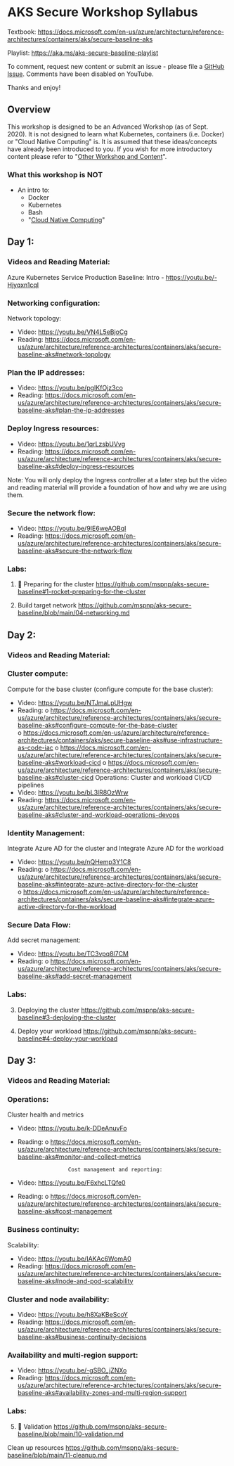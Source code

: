 # AKS Secure Workshop Syllabus

Textbook: https://docs.microsoft.com/en-us/azure/architecture/reference-architectures/containers/aks/secure-baseline-aks

Playlist: https://aka.ms/aks-secure-baseline-playlist

To comment, request new content or submit an issue - please file a [GitHub Issue](https://github.com/CloudNativeGBB/aks-secure-workshop/issues).  Comments have been disabled on YouTube.  

Thanks and enjoy!

## Overview

This workshop is designed to be an Advanced Workshop (as of Sept. 2020).  It is not designed to learn what Kubernetes, containers (i.e. Docker) or "Cloud Native Computing" is.  It is assumed that these ideas/concepts have already been introduced to you.  If you wish for more introductory content please refer to "[Other Workshop and Content](other-workshops-and-content.md)".

### What this workshop is **NOT**
- An intro to:
  - Docker
  - Kubernetes
  - Bash
  - "[Cloud Native Computing](https://github.com/cncf/foundation/blob/master/charter.md#1-mission-of-the-cloud-native-computing-foundation)"

## Day 1:
### Videos and Reading Material:
Azure Kubernetes Service Production Baseline: Intro - https://youtu.be/-Hjyqxn1cqI 

### Networking configuration:
Network topology:
-	Video: https://youtu.be/VN4L5eBjoCg
-	Reading: https://docs.microsoft.com/en-us/azure/architecture/reference-architectures/containers/aks/secure-baseline-aks#network-topology  
                                                
### Plan the IP addresses:
-	Video: https://youtu.be/pgIKfOjz3co 
-	Reading: https://docs.microsoft.com/en-us/azure/architecture/reference-architectures/containers/aks/secure-baseline-aks#plan-the-ip-addresses 
 
### Deploy Ingress resources:
-	Video: https://youtu.be/1qrLzsbUVvg 
-	Reading: https://docs.microsoft.com/en-us/azure/architecture/reference-architectures/containers/aks/secure-baseline-aks#deploy-ingress-resources 

Note: You will only deploy the Ingress controller at a later step but the video and reading material will provide a foundation of how and why we are using them.

### Secure the network flow:
-	Video: https://youtu.be/9IE6weAOBqI 
-	Reading: https://docs.microsoft.com/en-us/azure/architecture/reference-architectures/containers/aks/secure-baseline-aks#secure-the-network-flow 
                        
### Labs:
1. 🚀 Preparing for the cluster
https://github.com/mspnp/aks-secure-baseline#1-rocket-preparing-for-the-cluster

2. Build target network
https://github.com/mspnp/aks-secure-baseline/blob/main/04-networking.md

## Day 2:
### Videos and Reading Material:

### Cluster compute:
Compute for the base cluster (configure compute for the base cluster):
-	Video: https://youtu.be/NTJmaLpUHgw 
-	Reading: 
o	https://docs.microsoft.com/en-us/azure/architecture/reference-architectures/containers/aks/secure-baseline-aks#configure-compute-for-the-base-cluster   
o	https://docs.microsoft.com/en-us/azure/architecture/reference-architectures/containers/aks/secure-baseline-aks#use-infrastructure-as-code-iac
o	https://docs.microsoft.com/en-us/azure/architecture/reference-architectures/containers/aks/secure-baseline-aks#workload-cicd
o	https://docs.microsoft.com/en-us/azure/architecture/reference-architectures/containers/aks/secure-baseline-aks#cluster-cicd
                        Operations:
                        Cluster and workload CI/CD pipelines
-	Video: https://youtu.be/bL3lR8OzWrw 
-	Reading: https://docs.microsoft.com/en-us/azure/architecture/reference-architectures/containers/aks/secure-baseline-aks#cluster-and-workload-operations-devops                               

### Identity Management:
Integrate Azure AD for the cluster and Integrate Azure AD for the workload
-	Video: https://youtu.be/nQHemp3Y1C8 
-	Reading: 
o	https://docs.microsoft.com/en-us/azure/architecture/reference-architectures/containers/aks/secure-baseline-aks#integrate-azure-active-directory-for-the-cluster  
o	https://docs.microsoft.com/en-us/azure/architecture/reference-architectures/containers/aks/secure-baseline-aks#integrate-azure-active-directory-for-the-workload 

### Secure Data Flow:
Add secret management:
-	Video: https://youtu.be/TC3vpq8l7CM 
-	Reading: 
o	https://docs.microsoft.com/en-us/azure/architecture/reference-architectures/containers/aks/secure-baseline-aks#add-secret-management 

### Labs:
3. Deploying the cluster
https://github.com/mspnp/aks-secure-baseline#3-deploying-the-cluster

4. Deploy your workload
https://github.com/mspnp/aks-secure-baseline#4-deploy-your-workload

## Day 3:
### Videos and Reading Material:

### Operations:
Cluster health and metrics
-	Video: https://youtu.be/k-DDeAnuvFo 
-	Reading: 
o	https://docs.microsoft.com/en-us/azure/architecture/reference-architectures/containers/aks/secure-baseline-aks#monitor-and-collect-metrics

                        Cost management and reporting:
-	Video: https://youtu.be/F6xhcLTQfe0 
-	Reading:
o	https://docs.microsoft.com/en-us/azure/architecture/reference-architectures/containers/aks/secure-baseline-aks#cost-management 
 
### Business continuity:
Scalability:
-	Video: https://youtu.be/IAKAc6WomA0 
-	Reading: https://docs.microsoft.com/en-us/azure/architecture/reference-architectures/containers/aks/secure-baseline-aks#node-and-pod-scalability 

### Cluster and node availability:
-	Video: https://youtu.be/h8XaKBeScoY 
-	Reading: https://docs.microsoft.com/en-us/azure/architecture/reference-architectures/containers/aks/secure-baseline-aks#business-continuity-decisions 

### Availability and multi-region support:
-	Video: https://youtu.be/-gSBO_jZNXo 
-	Reading: https://docs.microsoft.com/en-us/azure/architecture/reference-architectures/containers/aks/secure-baseline-aks#availability-zones-and-multi-region-support 

### Labs:
5. 🏁 Validation
https://github.com/mspnp/aks-secure-baseline/blob/main/10-validation.md

Clean up resources
https://github.com/mspnp/aks-secure-baseline/blob/main/11-cleanup.md
